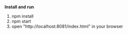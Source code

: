 
**Install and run**

1.  npm install
2.  npm start
3.  open "http://localhost:8081/index.html" in your browser
